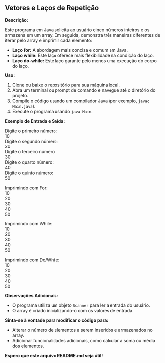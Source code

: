 ## Vetores e Laços de Repetição

**Descrição:**

Este programa em Java solicita ao usuário cinco números inteiros e os armazena em um array. Em seguida, demonstra três maneiras diferentes de iterar pelo array e imprimir cada elemento:

* **Laço for:** A abordagem mais concisa e comum em Java.
* **Laço while:** Este laço oferece mais flexibilidade na condição do laço.
* **Laço do-while:** Este laço garante pelo menos uma execução do corpo do laço.

**Uso:**

1. Clone ou baixe o repositório para sua máquina local.
2. Abra um terminal ou prompt de comando e navegue até o diretório do projeto.
3. Compile o código usando um compilador Java (por exemplo, `javac Main.java`).
4. Execute o programa usando `java Main`.

**Exemplo de Entrada e Saída:**

Digite o primeiro número:\
10\
Digite o segundo número:\
20\
Digite o terceiro número:\
30\
Digite o quarto número:\
40\
Digite o quinto número:\
50

Imprimindo com For:\
10\
20\
30\
40\
50

Imprimindo com While:\
10\
20\
30\
40\
50

Imprimindo com Do/While:\
10\
20\
30\
40\
50


**Observações Adicionais:**

* O programa utiliza um objeto `Scanner` para ler a entrada do usuário.
* O array é criado inicializando-o com os valores de entrada.

**Sinta-se à vontade para modificar o código para:**

* Alterar o número de elementos a serem inseridos e armazenados no array.
* Adicionar funcionalidades adicionais, como calcular a soma ou média dos elementos.

**Espero que este arquivo README.md seja útil!**
